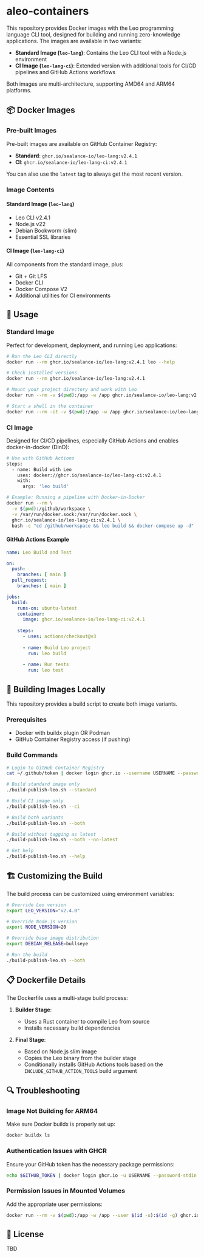 # aleo-containers

This repository provides Docker images with the Leo programming language CLI tool, designed for building and running zero-knowledge applications. The images are available in two variants:

- **Standard Image (`leo-lang`)**: Contains the Leo CLI tool with a Node.js environment
- **CI Image (`leo-lang-ci`)**: Extended version with additional tools for CI/CD pipelines and GitHub Actions workflows

Both images are multi-architecture, supporting AMD64 and ARM64 platforms.

## 📦 Docker Images

### Pre-built Images

Pre-built images are available on GitHub Container Registry:

- **Standard**: `ghcr.io/sealance-io/leo-lang:v2.4.1`
- **CI**: `ghcr.io/sealance-io/leo-lang-ci:v2.4.1`

You can also use the `latest` tag to always get the most recent version.

### Image Contents

#### Standard Image (`leo-lang`)

- Leo CLI v2.4.1
- Node.js v22
- Debian Bookworm (slim)
- Essential SSL libraries

#### CI Image (`leo-lang-ci`)

All components from the standard image, plus:

- Git + Git LFS
- Docker CLI
- Docker Compose V2
- Additional utilities for CI environments

## 🚀 Usage

### Standard Image

Perfect for development, deployment, and running Leo applications:

```bash
# Run the Leo CLI directly
docker run --rm ghcr.io/sealance-io/leo-lang:v2.4.1 leo --help

# Check installed versions
docker run --rm ghcr.io/sealance-io/leo-lang:v2.4.1

# Mount your project directory and work with Leo
docker run --rm -v $(pwd):/app -w /app ghcr.io/sealance-io/leo-lang:v2.4.1 leo build

# Start a shell in the container
docker run --rm -it -v $(pwd):/app -w /app ghcr.io/sealance-io/leo-lang:v2.4.1 /bin/bash
```

### CI Image

Designed for CI/CD pipelines, especially GitHub Actions and enables docker-in-docker (DinD):

```bash
# Use with GitHub Actions
steps:
  - name: Build with Leo
    uses: docker://ghcr.io/sealance-io/leo-lang-ci:v2.4.1
    with:
      args: 'leo build'

# Example: Running a pipeline with Docker-in-Docker
docker run --rm \
  -v $(pwd):/github/workspace \
  -v /var/run/docker.sock:/var/run/docker.sock \
  ghcr.io/sealance-io/leo-lang-ci:v2.4.1 \
  bash -c "cd /github/workspace && leo build && docker-compose up -d"
```

#### GitHub Actions Example

```yaml
name: Leo Build and Test

on:
  push:
    branches: [ main ]
  pull_request:
    branches: [ main ]

jobs:
  build:
    runs-on: ubuntu-latest
    container:
      image: ghcr.io/sealance-io/leo-lang-ci:v2.4.1
    
    steps:
      - uses: actions/checkout@v3
      
      - name: Build Leo project
        run: leo build
      
      - name: Run tests
        run: leo test
```

## 🔧 Building Images Locally

This repository provides a build script to create both image variants.

### Prerequisites

- Docker with buildx plugin OR Podman
- GitHub Container Registry access (if pushing)

### Build Commands

```bash
# Login to GitHub Container Registry
cat ~/.github/token | docker login ghcr.io --username USERNAME --password-stdin

# Build standard image only
./build-publish-leo.sh --standard

# Build CI image only
./build-publish-leo.sh --ci

# Build both variants
./build-publish-leo.sh --both

# Build without tagging as latest
./build-publish-leo.sh --both --no-latest

# Get help
./build-publish-leo.sh --help
```

## 🏗️ Customizing the Build

The build process can be customized using environment variables:

```bash
# Override Leo version
export LEO_VERSION="v2.4.0"

# Override Node.js version
export NODE_VERSION=20

# Override base image distribution
export DEBIAN_RELEASE=bullseye

# Run the build
./build-publish-leo.sh --both
```

## 📋 Dockerfile Details

The Dockerfile uses a multi-stage build process:

1. **Builder Stage**: 
   - Uses a Rust container to compile Leo from source
   - Installs necessary build dependencies

2. **Final Stage**:
   - Based on Node.js slim image
   - Copies the Leo binary from the builder stage
   - Conditionally installs GitHub Actions tools based on the `INCLUDE_GITHUB_ACTION_TOOLS` build argument

## 🔍 Troubleshooting

### Image Not Building for ARM64

Make sure Docker buildx is properly set up:

```bash
docker buildx ls
```

### Authentication Issues with GHCR

Ensure your GitHub token has the necessary package permissions:

```bash
echo $GITHUB_TOKEN | docker login ghcr.io -u USERNAME --password-stdin
```

### Permission Issues in Mounted Volumes

Add the appropriate user permissions:

```bash
docker run --rm -v $(pwd):/app -w /app --user $(id -u):$(id -g) ghcr.io/sealance-io/leo-lang:v2.4.1 leo build
```

## 📜 License

TBD
